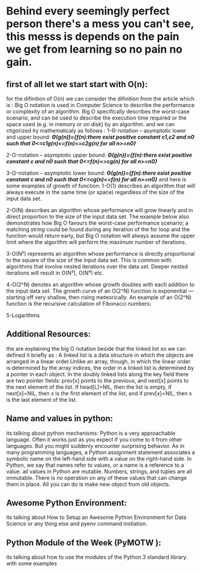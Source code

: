 # Behind every seemingly perfect person there's a mess you can't see, this messs is depends on the pain we get from learning so no pain no gain.

## first of all let we start start with O(n):
for the difinition of O(n) we can consider the difinition from the article which is : Big O notation is used in Computer Science to describe the performance or complexity of an algorithm. Big O specifically describes the worst-case scenario, and can be used to describe the execution time required or the space used (e.g. in memory or on disk) by an algorithm.
and we can ctigorized ity mathematicaly as follows :
1-Θ-notation – asymptotic lower and upper bound:
***Θ(g(n))={f(n):there exist positive constant c1,c2 and n0 such that 0<=c1g(n)<=f(n)<=c2g(n) for all n>=n0}***

2-Ο-notation – asymptotic upper bound:
***Θ(g(n))={f(n):there exist positive constant c and n0 such that 0<=f(n)<=cg(n) for all n>=n0}***

3-Ω-notation – asymptotic lower bound:
***Θ(g(n))={f(n):there exist positive constant c and n0 such that 0<=cg(n)<=f(n) for all n>=n0}***
and here is some examples of growth of function:
1-O(1) describes an algorithm that will always execute in the same time (or space) regardless of the size of the input data set.

2-O(N) describes an algorithm whose performance will grow linearly and in direct proportion to the size of the input data set. The example below also demonstrates how Big O favours the worst-case performance scenario; a matching string could be found during any iteration of the for loop and the function would return early, but Big O notation will always assume the upper limit where the algorithm will perform the maximum number of iterations.

3-O(N²) represents an algorithm whose performance is directly proportional to the square of the size of the input data set. This is common with algorithms that involve nested iterations over the data set. Deeper nested iterations will result in O(N³), O(N⁴) etc.

4-O(2^N) denotes an algorithm whose growth doubles with each addition to the input data set. The growth curve of an O(2^N) function is exponential — starting off very shallow, then rising meteorically. An example of an O(2^N) function is the recursive calculation of Fibonacci numbers:

5-Logarithms 
## Additional Resources:

the are explaining the big O notation beside that the linked list so we can defined it briefly as :
A linked list is a data structure in which the objects are arranged in a linear order.Unlike an array, though, in which the linear order is determined by the array indices, the order in a linked list is determined by a pointer in each object.
In the doubly linked lists along the key field there are two pointer fields: prev[x] points to the previous, and next[x] points to the next element of the list.
If head[L]=NIL, then the list is empty, if next[x]=NIL, then x is the first element of the list, and if prev[x]=NIL, then x is the last element of the list.
## Name and values in python:

its talking about python mechanisms:
Python is a very approachable language. Often it works just as you expect if you come to it from other languages.
But you might suddenly encounter surprising behavior.
As in many programming languages, a Python assignment statement associates a symbolic name on the left-hand side with a value on the right-hand side. In Python, we say that names refer to values, or a name is a reference to a value.
all values in Python are mutable. Numbers, strings, and tuples are all immutable. There is no operation on any of these values that can change them in place. All you can do is make new object from old objects.

## Awesome Python Environment:

its talking about How to Setup an Awesome Python Environment for Data Science or any thing else and pyenv command instlation.

## Python Module of the Week (PyMOTW ):
its talking about how to use the modules of the Python 3 standard library.
with some examples 